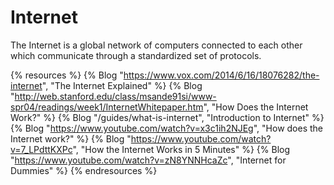# Internet

The Internet is a global network of computers connected to each other which communicate through a standardized set of protocols.

{% resources %}
  {% Blog "https://www.vox.com/2014/6/16/18076282/the-internet", "The Internet Explained" %}
  {% Blog "http://web.stanford.edu/class/msande91si/www-spr04/readings/week1/InternetWhitepaper.htm", "How Does the Internet Work?" %}
  {% Blog "/guides/what-is-internet", "Introduction to Internet" %}
  {% Blog "https://www.youtube.com/watch?v=x3c1ih2NJEg", "How does the Internet work?" %}
  {% Blog "https://www.youtube.com/watch?v=7_LPdttKXPc", "How the Internet Works in 5 Minutes" %}
  {% Blog "https://www.youtube.com/watch?v=zN8YNNHcaZc", "Internet for Dummies" %}
{% endresources %}
